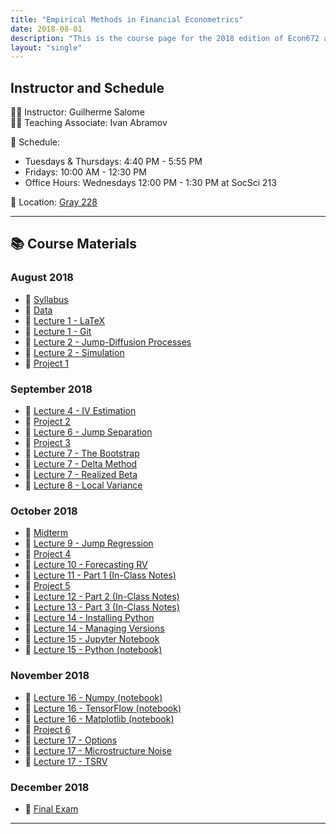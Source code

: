```yaml
---
title: "Empirical Methods in Financial Econometrics"
date: 2018-08-01
description: "This is the course page for the 2018 edition of Econ672 and Econ872."
layout: "single"
---
```


## Instructor and Schedule  
👨‍🏫 Instructor: Guilherme Salome  
👨‍🏫 Teaching Associate: Ivan Abramov  

📅 Schedule:
- Tuesdays & Thursdays: 4:40 PM - 5:55 PM  
- Fridays: 10:00 AM - 12:30 PM  
- Office Hours: Wednesdays 12:00 PM - 1:30 PM at SocSci 213  

📍 Location: [Gray 228](https://goo.gl/maps/3oYrWqMu9i42)  

---

## 📚 Course Materials  

### **August 2018**
- 📄 [Syllabus](syllabus.pdf)
- 📄 [Data](data.pdf)
- 📄 [Lecture 1 - LaTeX](lecture-1-latex.pdf)
- 📄 [Lecture 1 - Git](lecture-1-git.pdf)
- 📄 [Lecture 2 - Jump-Diffusion Processes](lecture-2-jump-diffusion-processes.pdf)
- 📄 [Lecture 2 - Simulation](lecture-2-simulation.pdf)
- 📄 [Project 1](project-1.pdf)

### **September 2018**
- 📄 [Lecture 4 - IV Estimation](lecture-4-iv-estimation.pdf)
- 📄 [Project 2](project-2.pdf)
- 📄 [Lecture 6 - Jump Separation](lecture-6-jump-separation.pdf)
- 📄 [Project 3](project-3.pdf)
- 📄 [Lecture 7 - The Bootstrap](lecture-7-the-bootstrap.pdf)
- 📄 [Lecture 7 - Delta Method](lecture-7-delta-method.pdf)
- 📄 [Lecture 7 - Realized Beta](lecture-7-realized-beta.pdf)
- 📄 [Lecture 8 - Local Variance](lecture-8-local-variance.pdf)

### **October 2018**
- 📄 [Midterm](midterm.pdf)
- 📄 [Lecture 9 - Jump Regression](lecture-9-jump-regression.pdf)
- 📄 [Project 4](project-4.pdf)
- 📄 [Lecture 10 - Forecasting RV](lecture-10-forecasting-rv.pdf)
- 📄 [Lecture 11 - Part 1 (In-Class Notes)](lecture-11-part-1-(in-class-notes).pdf)
- 📄 [Project 5](project-5.pdf)
- 📄 [Lecture 12 - Part 2 (In-Class Notes)](lecture-12-part-2-(in-class-notes).pdf)
- 📄 [Lecture 13 - Part 3 (In-Class Notes)](lecture-13-part-3-(in-class-notes).pdf)
- 📄 [Lecture 14 - Installing Python](lecture-14-installing-python.pdf)
- 📄 [Lecture 14 - Managing Versions](lecture-14-managing-versions.pdf)
- 📄 [Lecture 15 - Jupyter Notebook](lecture-15-jupyter-notebook.pdf)
- 📓 [Lecture 15 - Python (notebook)](lecture-15-python.ipynb)

### **November 2018**
- 📓 [Lecture 16 - Numpy (notebook)](lecture-16-numpy.ipynb)
- 📓 [Lecture 16 - TensorFlow (notebook)](lecture-16-tensorflow.ipynb)
- 📓 [Lecture 16 - Matplotlib (notebook)](lecture-16-matplotlib.ipynb)
- 📄 [Project 6](project-6.pdf)
- 📄 [Lecture 17 - Options](lecture-17-options.pdf)
- 📄 [Lecture 17 - Microstructure Noise](lecture-17-microstructure-noise.pdf)
- 📄 [Lecture 17 - TSRV](lecture-17-tsrv.pdf)

### **December 2018**
- 📄 [Final Exam](final-exam.pdf)

---
